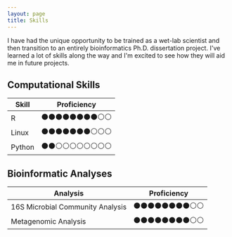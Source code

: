 ```yaml
---
layout: page
title: Skills
---
```


I have had the unique opportunity to be trained as a wet-lab scientist and then transition to an entirely bioinformatics Ph.D. dissertation project. I've learned a lot of skills along the way and I'm excited to see how they will aid me in future projects.

## Computational Skills

| Skill | Proficiency |
|----------|-----------|
| R | ⚫⚫⚫⚫⚫⚫⚫⚫⚪⚪|
| Linux | ⚫⚫⚫⚫⚫⚫⚫⚪⚪⚪|
| Python | ⚫⚫⚪⚪⚪⚪⚪⚪⚪⚪|



## Bioinformatic Analyses

| Analysis  | Proficiency |
|-----------|------------|
| 16S Microbial Community Analysis  | ⚫⚫⚫⚫⚫⚫⚫⚫⚪⚪|
| Metagenomic Analysis  | ⚫⚫⚫⚫⚫⚫⚫⚫⚪⚪|

